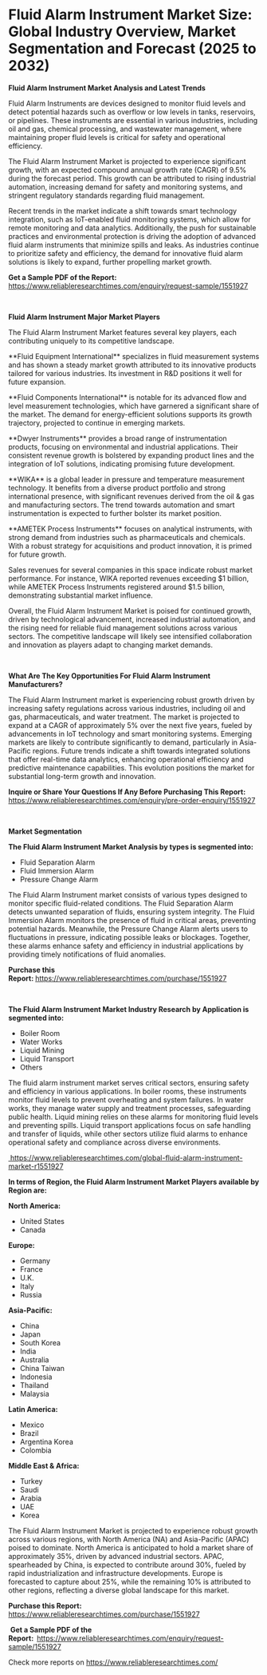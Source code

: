 <p><h1>Fluid Alarm Instrument Market Size: Global Industry Overview, Market Segmentation and Forecast (2025 to 2032)</h1></p><p><strong>Fluid Alarm Instrument Market Analysis and Latest Trends</strong></p>
<p><p>Fluid Alarm Instruments are devices designed to monitor fluid levels and detect potential hazards such as overflow or low levels in tanks, reservoirs, or pipelines. These instruments are essential in various industries, including oil and gas, chemical processing, and wastewater management, where maintaining proper fluid levels is critical for safety and operational efficiency.</p><p>The Fluid Alarm Instrument Market is projected to experience significant growth, with an expected compound annual growth rate (CAGR) of 9.5% during the forecast period. This growth can be attributed to rising industrial automation, increasing demand for safety and monitoring systems, and stringent regulatory standards regarding fluid management. </p><p>Recent trends in the market indicate a shift towards smart technology integration, such as IoT-enabled fluid monitoring systems, which allow for remote monitoring and data analytics. Additionally, the push for sustainable practices and environmental protection is driving the adoption of advanced fluid alarm instruments that minimize spills and leaks. As industries continue to prioritize safety and efficiency, the demand for innovative fluid alarm solutions is likely to expand, further propelling market growth.</p></p>
<p><strong>Get a Sample PDF of the Report:&nbsp;</strong> <a href="https://www.reliableresearchtimes.com/enquiry/request-sample/1551927?utm_campaign=3028&utm_medium=2&utm_source=Github&utm_content=ia&utm_term=11042025&utm_id=fluid-alarm-instrument">https://www.reliableresearchtimes.com/enquiry/request-sample/1551927</a></p>
<p>&nbsp;</p>
<p><strong>Fluid Alarm Instrument Major Market Players</strong></p>
<p><p>The Fluid Alarm Instrument Market features several key players, each contributing uniquely to its competitive landscape. </p><p>**Fluid Equipment International** specializes in fluid measurement systems and has shown a steady market growth attributed to its innovative products tailored for various industries. Its investment in R&D positions it well for future expansion.</p><p>**Fluid Components International** is notable for its advanced flow and level measurement technologies, which have garnered a significant share of the market. The demand for energy-efficient solutions supports its growth trajectory, projected to continue in emerging markets.</p><p>**Dwyer Instruments** provides a broad range of instrumentation products, focusing on environmental and industrial applications. Their consistent revenue growth is bolstered by expanding product lines and the integration of IoT solutions, indicating promising future development.</p><p>**WIKA** is a global leader in pressure and temperature measurement technology. It benefits from a diverse product portfolio and strong international presence, with significant revenues derived from the oil & gas and manufacturing sectors. The trend towards automation and smart instrumentation is expected to further bolster its market position.</p><p>**AMETEK Process Instruments** focuses on analytical instruments, with strong demand from industries such as pharmaceuticals and chemicals. With a robust strategy for acquisitions and product innovation, it is primed for future growth.</p><p>Sales revenues for several companies in this space indicate robust market performance. For instance, WIKA reported revenues exceeding $1 billion, while AMETEK Process Instruments registered around $1.5 billion, demonstrating substantial market influence.</p><p>Overall, the Fluid Alarm Instrument Market is poised for continued growth, driven by technological advancement, increased industrial automation, and the rising need for reliable fluid management solutions across various sectors. The competitive landscape will likely see intensified collaboration and innovation as players adapt to changing market demands.</p></p>
<p>&nbsp;</p>
<p><strong>What Are The Key Opportunities For Fluid Alarm Instrument Manufacturers?</strong></p>
<p><p>The Fluid Alarm Instrument market is experiencing robust growth driven by increasing safety regulations across various industries, including oil and gas, pharmaceuticals, and water treatment. The market is projected to expand at a CAGR of approximately 5% over the next five years, fueled by advancements in IoT technology and smart monitoring systems. Emerging markets are likely to contribute significantly to demand, particularly in Asia-Pacific regions. Future trends indicate a shift towards integrated solutions that offer real-time data analytics, enhancing operational efficiency and predictive maintenance capabilities. This evolution positions the market for substantial long-term growth and innovation.</p></p>
<p><strong>Inquire or Share Your Questions If Any Before Purchasing This Report:</strong> <a href="https://www.reliableresearchtimes.com/enquiry/pre-order-enquiry/1551927?utm_campaign=3028&utm_medium=2&utm_source=Github&utm_content=ia&utm_term=11042025&utm_id=fluid-alarm-instrument">https://www.reliableresearchtimes.com/enquiry/pre-order-enquiry/1551927</a></p>
<p>&nbsp;</p>
<p><strong>Market Segmentation</strong></p>
<p><strong>The Fluid Alarm Instrument Market Analysis by types is segmented into:</strong></p>
<p><ul><li>Fluid Separation Alarm</li><li>Fluid Immersion Alarm</li><li>Pressure Change Alarm</li></ul></p>
<p><p>The Fluid Alarm Instrument market consists of various types designed to monitor specific fluid-related conditions. The Fluid Separation Alarm detects unwanted separation of fluids, ensuring system integrity. The Fluid Immersion Alarm monitors the presence of fluid in critical areas, preventing potential hazards. Meanwhile, the Pressure Change Alarm alerts users to fluctuations in pressure, indicating possible leaks or blockages. Together, these alarms enhance safety and efficiency in industrial applications by providing timely notifications of fluid anomalies.</p></p>
<p><strong>Purchase this Report:&nbsp;</strong><a href="https://www.reliableresearchtimes.com/purchase/1551927?utm_campaign=3028&utm_medium=2&utm_source=Github&utm_content=ia&utm_term=11042025&utm_id=fluid-alarm-instrument">https://www.reliableresearchtimes.com/purchase/1551927</a></p>
<p>&nbsp;</p>
<p><strong>The Fluid Alarm Instrument Market Industry Research by Application is segmented into:</strong></p>
<p><ul><li>Boiler Room</li><li>Water Works</li><li>Liquid Mining</li><li>Liquid Transport</li><li>Others</li></ul></p>
<p><p>The fluid alarm instrument market serves critical sectors, ensuring safety and efficiency in various applications. In boiler rooms, these instruments monitor fluid levels to prevent overheating and system failures. In water works, they manage water supply and treatment processes, safeguarding public health. Liquid mining relies on these alarms for monitoring fluid levels and preventing spills. Liquid transport applications focus on safe handling and transfer of liquids, while other sectors utilize fluid alarms to enhance operational safety and compliance across diverse environments.</p></p>
<p><a href="https://www.reliableresearchtimes.com/global-fluid-alarm-instrument-market-r1551927?utm_campaign=3028&utm_medium=2&utm_source=Github&utm_content=ia&utm_term=11042025&utm_id=fluid-alarm-instrument">&nbsp;https://www.reliableresearchtimes.com/global-fluid-alarm-instrument-market-r1551927</a></p>
<p><strong>In terms of Region, the Fluid Alarm Instrument Market Players available by Region are:</strong></p>
<p>
    <p> <strong> North America: </strong>
        <ul>
            <li>United States</li>
            <li>Canada</li>
        </ul>
        </p> 
    <p> <strong> Europe: </strong>
        <ul>
            <li>Germany</li>
            <li>France</li>
            <li>U.K.</li>
            <li>Italy</li>
            <li>Russia</li>
        </ul>
        </p> 
    <p> <strong> Asia-Pacific: </strong>
        <ul>
            <li>China</li>
            <li>Japan</li>
            <li>South Korea</li>
            <li>India</li>
            <li>Australia</li>
            <li>China Taiwan</li>
            <li>Indonesia</li>
            <li>Thailand</li>
            <li>Malaysia</li>
        </ul>
        </p> 
    <p> <strong> Latin America: </strong>
        <ul>
            <li>Mexico</li>
            <li>Brazil</li>
            <li>Argentina Korea</li>
            <li>Colombia</li>
        </ul>
        </p> 
    <p> <strong> Middle East & Africa: </strong>
        <ul>
            <li>Turkey</li>
            <li>Saudi</li>
            <li>Arabia</li>
            <li>UAE</li>
            <li>Korea</li>
        </ul>
    </p>
    </p>
<p><p>The Fluid Alarm Instrument Market is projected to experience robust growth across various regions, with North America (NA) and Asia-Pacific (APAC) poised to dominate. North America is anticipated to hold a market share of approximately 35%, driven by advanced industrial sectors. APAC, spearheaded by China, is expected to contribute around 30%, fueled by rapid industrialization and infrastructure developments. Europe is forecasted to capture about 25%, while the remaining 10% is attributed to other regions, reflecting a diverse global landscape for this market.</p></p>
<p><strong>Purchase this Report: </strong><a href="https://www.reliableresearchtimes.com/purchase/1551927?utm_campaign=3028&utm_medium=2&utm_source=Github&utm_content=ia&utm_term=11042025&utm_id=fluid-alarm-instrument">https://www.reliableresearchtimes.com/purchase/1551927</a></p>
<p>&nbsp;<strong>Get a Sample PDF of the Report:&nbsp;&nbsp;</strong><a href="https://www.reliableresearchtimes.com/enquiry/request-sample/1551927?utm_campaign=3028&utm_medium=2&utm_source=Github&utm_content=ia&utm_term=11042025&utm_id=fluid-alarm-instrument">https://www.reliableresearchtimes.com/enquiry/request-sample/1551927</a></p>
<p><strong></strong></p>
<p>Check more reports on <a href="https://www.reliableresearchtimes.com/?utm_campaign=3028&utm_medium=2&utm_source=Github&utm_content=ia&utm_term=11042025&utm_id=fluid-alarm-instrument">https://www.reliableresearchtimes.com/</a></p>